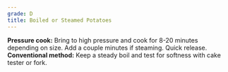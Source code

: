 ```yaml
---
grade: D
title: Boiled or Steamed Potatoes
---
```

<!-- stub -->
**Pressure cook:** Bring to high pressure and cook for 8-20 minutes depending
on size. Add a couple minutes if steaming. Quick release.    
**Conventional method:** Keep a steady boil and test for softness with cake tester or fork.
<!-- endstub -->